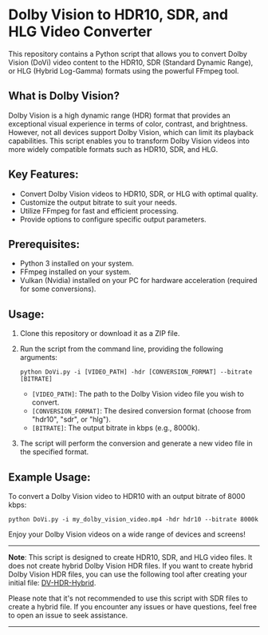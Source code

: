 # Dolby Vision to HDR10, SDR, and HLG Video Converter

This repository contains a Python script that allows you to convert Dolby Vision (DoVi) video content to the HDR10, SDR (Standard Dynamic Range), or HLG (Hybrid Log-Gamma) formats using the powerful FFmpeg tool.

## What is Dolby Vision?

Dolby Vision is a high dynamic range (HDR) format that provides an exceptional visual experience in terms of color, contrast, and brightness. However, not all devices support Dolby Vision, which can limit its playback capabilities. This script enables you to transform Dolby Vision videos into more widely compatible formats such as HDR10, SDR, and HLG.

## Key Features:

- Convert Dolby Vision videos to HDR10, SDR, or HLG with optimal quality.
- Customize the output bitrate to suit your needs.
- Utilize FFmpeg for fast and efficient processing.
- Provide options to configure specific output parameters.

## Prerequisites:

- Python 3 installed on your system.
- FFmpeg installed on your system.
- Vulkan (Nvidia) installed on your PC for hardware acceleration (required for some conversions).

## Usage:

1. Clone this repository or download it as a ZIP file.
2. Run the script from the command line, providing the following arguments:

   ```
   python DoVi.py -i [VIDEO_PATH] -hdr [CONVERSION_FORMAT] --bitrate [BITRATE]
   ```

   - `[VIDEO_PATH]`: The path to the Dolby Vision video file you wish to convert.
   - `[CONVERSION_FORMAT]`: The desired conversion format (choose from "hdr10", "sdr", or "hlg").
   - `[BITRATE]`: The output bitrate in kbps (e.g., 8000k).

3. The script will perform the conversion and generate a new video file in the specified format.

## Example Usage:

To convert a Dolby Vision video to HDR10 with an output bitrate of 8000 kbps:

```
python DoVi.py -i my_dolby_vision_video.mp4 -hdr hdr10 --bitrate 8000k
```

Enjoy your Dolby Vision videos on a wide range of devices and screens!

---


**Note**: This script is designed to create HDR10, SDR, and HLG video files. It does not create hybrid Dolby Vision HDR files. If you want to create hybrid Dolby Vision HDR files, you can use the following tool after creating your initial file: [DV-HDR-Hybrid](https://github.com/SASUKE-DUCK/DV-HDR-Hybrid). 

Please note that it's not recommended to use this script with SDR files to create a hybrid file. If you encounter any issues or have questions, feel free to open an issue to seek assistance.

---

